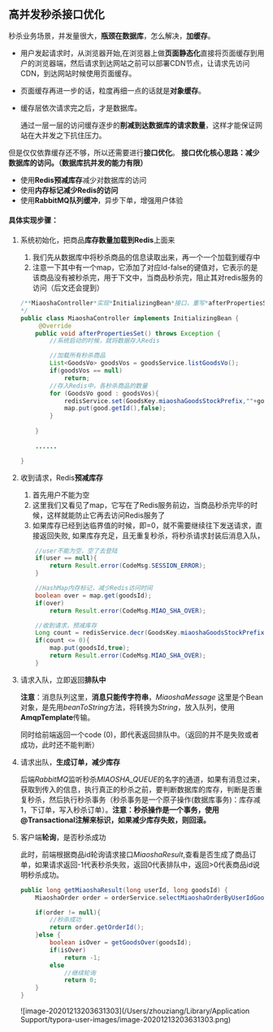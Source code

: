 ## 高并发秒杀接口优化

秒杀业务场景，并发量很大，**瓶颈在数据库**，怎么解决，**加缓存**。

- 用户发起请求时，从浏览器开始,在浏览器上做**页面静态化**直接将页面缓存到用户的浏览器端，然后请求到达网站之前可以部署CDN节点，让请求先访问CDN，到达网站时候使用页面缓存。

- 页面缓存再进一步的话，粒度再细一点的话就是**对象缓存**。

- 缓存层依次请求完之后，才是数据库。

  通过一层一层的访问缓存逐步的**削减到达数据库的请求数量**，这样才能保证网站在大并发之下抗住压力。

但是仅仅依靠缓存还不够，所以还需要进行**接口优化**。
**接口优化核心思路：减少数据库的访问。（数据库抗并发的能力有限）**

- 使用**Redis预减库存**减少对数据库的访问
- 使用**内存标记减少Redis的访问**
- 使用**RabbitMQ队列缓冲**，异步下单，增强用户体验

#### 具体实现步骤：

1. 系统初始化，把商品**库存数量加载到Redis**上面来

   1. 我们先从数据库中将秒杀商品的信息读取出来，再一个一个加载到缓存中
   2. 注意一下其中有一个map，它添加了对应Id-false的键值对，它表示的是该商品没有被秒杀完，用于下文中，当商品秒杀完，阻止其对redis服务的访问（后文还会提到）

   ```java
   /**MiaoshaController*实现*InitializingBean*接口，重写*afterPropertiesSet*方法。在容器启动的时候，检测到了实现了接口*InitializingBean*之后，就回去回调*afterPropertiesSet*方法。将每种商品的库存数量加载到redis里面去。
   */
   public class MiaoshaController implements InitializingBean {
   	    @Override
       public void afterPropertiesSet() throws Exception {
           //系统启动的时候，就将数据存入Redis
   
           //加载所有秒杀商品
           List<GoodsVo> goodsVos = goodsService.listGoodsVo();
           if(goodsVos == null)
               return;
           //存入Redis中，各秒杀商品的数量
           for (GoodsVo good : goodsVos){
               redisService.set(GoodsKey.miaoshaGoodsStockPrefix,""+good.getId(),good.getStockCount());
               map.put(good.getId(),false);
           }
       
       }
       
       ......
   
   }
   ```

   

2. 收到请求，Redis**预减库存**

   1. 首先用户不能为空
   2. 这里我们又看见了map，它写在了Redis服务前边，当商品秒杀完毕的时候，这样就能防止它再去访问Redis服务了
   3. 如果库存已经到达临界值的时候，即=0，就不需要继续往下发送请求，直接返回失败, 如果库存充足，且无重复秒杀，将秒杀请求封装后消息入队，

   ```java
       //user不能为空，空了去登陆
       if(user == null){
           return Result.error(CodeMsg.SESSION_ERROR);
       }
   
       //HashMap内存标记，减少Redis访问时间
       boolean over = map.get(goodsId);
       if(over)
           return Result.error(CodeMsg.MIAO_SHA_OVER);
   
       //收到请求，预减库存
       Long count = redisService.decr(GoodsKey.miaoshaGoodsStockPrefix, "" + goodsId);
       if(count <= 0){
           map.put(goodsId,true);
           return Result.error(CodeMsg.MIAO_SHA_OVER);
       }
   ```

3. 请求入队，立即返回**排队中**

   **注意**：消息队列这里，**消息只能传字符串**，*MiaoshaMessage* 这里是个Bean对象，是先用*beanToString*方法，将转换为*String*，放入队列，使用**AmqpTemplate**传输。

   同时给前端返回一个code (0)，即代表返回排队中。（返回的并不是失败或者成功，此时还不能判断）

4. 请求出队，**生成订单，减少库存**

   后端*RabbitMQ*监听秒杀*MIAOSHA_QUEUE*的名字的通道，如果有消息过来，获取到传入的信息，执行真正的秒杀之前，要判断数据库的库存，判断是否重复秒杀，然后执行秒杀事务（秒杀事务是一个原子操作(数据库事务)：库存减1，下订单，写入秒杀订单）。**注意：秒杀操作是一个事务，使用@Transactional注解来标识，如果减少库存失败，则回滚。**

5. 客户端**轮询**，是否秒杀成功

   此时，前端根据商品id轮询请求接口*MiaoshaResult*,查看是否生成了商品订单，如果请求返回-1代表秒杀失败，返回0代表排队中，返回>0代表商品id说明秒杀成功。

   ```java
   public long getMiaoshaResult(long userId, long goodsId) {
       MiaoshaOrder order = orderService.selectMiaoshaOrderByUserIdGoodsId(userId, goodsId);
   
       if(order != null){
           //秒杀成功
           return order.getOrderId();
       }else {
           boolean isOver = getGoodsOver(goodsId);
           if(isOver)
               return -1;
           else
               //继续轮询
               return 0;
       }
   }
   ```
   ![image-20201213203631303](/Users/zhouziang/Library/Application Support/typora-user-images/image-20201213203631303.png)
